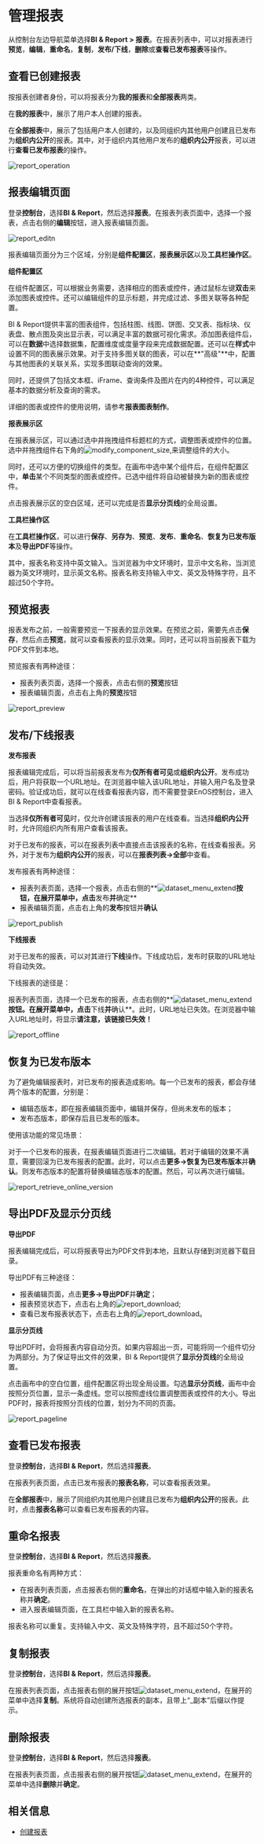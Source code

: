 # 管理报表

从控制台左边导航菜单选择**BI & Report > 报表**。在报表列表中，可以对报表进行**预览**，**编辑**，**重命名**，**复制**，**发布/下线**，**删除**或**查看已发布报表**等操作。

## 查看已创建报表

按报表创建者身份，可以将报表分为**我的报表**和**全部报表**两类。

在**我的报表**中，展示了用户本人创建的报表。

在**全部报表**中，展示了包括用户本人创建的，以及同组织内其他用户创建且已发布为**组织内公开**的报表。其中，对于组织内其他用户发布的**组织内公开**报表，可以进行**查看已发布报表**的操作。

![report_operation](media/report_operation.png)



## 报表编辑页面

登录**控制台**，选择**BI & Report**，然后选择**报表**。在报表列表页面中，选择一个报表，点击右侧的**编辑**按钮，进入报表编辑页面。

![report_editn](media/report_edit.png)

报表编辑页面分为三个区域，分别是**组件配置区**，**报表展示区**以及**工具栏操作区**。

**组件配置区**

在组件配置区，可以根据业务需要，选择相应的图表或控件，通过鼠标左键**双击**来添加图表或控件。还可以编辑组件的显示标题，并完成过滤、多图关联等各种配置。

BI & Report提供丰富的图表组件，包括柱图、线图、饼图、交叉表、指标块、仪表盘、散点图及突出显示表，可以满足丰富的数据可视化需求。添加图表组件后，可以在**数据**中选择数据集，配置维度或度量字段来完成数据配置。还可以在**样式**中设置不同的图表展示效果。对于支持多图关联的图表，可以在**"高级"**中，配置与其他图表的关联关系，实现多图联动查询的效果。

同时，还提供了包括文本框、iFrame、查询条件及图片在内的4种控件，可以满足基本的数据分析及查询的需求。

详细的图表或控件的使用说明，请参考**报表图表制作**。

**报表展示区**

在报表展示区，可以通过选中并拖拽组件标题栏的方式，调整图表或控件的位置。选中并拖拽组件右下角的![modify_component_size](media/modify_component_size.png),来调整组件的大小。

同时，还可以方便的切换组件的类型。在画布中选中某个组件后，在组件配置区中，**单击**某个不同类型的图表或控件。已选中组件将自动被替换为新的图表或控件。

点击报表展示区的空白区域，还可以完成是否**显示分页线**的全局设置。

**工具栏操作区**

在**工具栏操作区**，可以进行**保存**、**另存为**、**预览**、**发布**、**重命名**、**恢复为已发布版本**及**导出PDF**等操作。

其中，报表名称支持中英文输入。当浏览器为中文环境时，显示中文名称，当浏览器为英文环境时，显示英文名称。报表名称支持输入中文、英文及特殊字符，且不超过50个字符。



## 预览报表

报表发布之前，一般需要预览一下报表的显示效果。在预览之前，需要先点击**保存**，然后点击**预览**，就可以查看报表的显示效果。同时，还可以将当前报表下载为PDF文件到本地。

预览报表有两种途径：

- 报表列表页面，选择一个报表，点击右侧的**预览**按钮
- 报表编辑页面，点击右上角的**预览**按钮

![report_preview](media/report_preview.png)



## 发布/下线报表

**发布报表**

报表编辑完成后，可以将当前报表发布为**仅所有者可见**或**组织内公开**。发布成功后，用户将获取一个URL地址。在浏览器中输入该URL地址，并输入用户名及登录密码。验证成功后，就可以在线查看报表内容，而不需要登录EnOS控制台，进入BI & Report中查看报表。

当选择**仅所有者可见**时，仅允许创建该报表的用户在线查看。当选择**组织内公开**时，允许同组织内所有用户查看该报表。

对于已发布的报表，可以在报表列表中直接点击该报表的名称，在线查看报表。另外，对于发布为**组织内公开**的报表，可以在**报表列表->全部**中查看。

发布报表有两种途径：

- 报表列表页面，选择一个报表，点击右侧的**![dataset_menu_extend](media/dataset_menu_extend.png)**按钮，在展开菜单中，点击**发布**并**确定**
- 报表编辑页面，点击右上角的**发布**按钮并**确认**

![report_publish](media/report_publish.png)

**下线报表**

对于已发布的报表，可以对其进行**下线**操作。下线成功后，发布时获取的URL地址将自动失效。

下线报表的途径是：

报表列表页面，选择一个已发布的报表，点击右侧的**![dataset_menu_extend](media/dataset_menu_extend.png)**按钮。在展开菜单中，点击**下线**并**确认**。此时，URL地址已失效。在浏览器中输入URL地址时，将显示**请注意，该链接已失效！**

![report_offline](media/report_offline.png)

## 恢复为已发布版本

为了避免编辑报表时，对已发布的报表造成影响。每一个已发布的报表，都会存储两个版本的配置，分别是：

- 编辑态版本，即在报表编辑页面中，编辑并保存，但尚未发布的版本；
- 发布态版本，即保存后且已发布的版本。

使用该功能的常见场景：

对于一个已发布的报表，在报表编辑页面进行二次编辑。若对于编辑的效果不满意，需要回滚为已发布报表的配置。此时，可以点击**更多->恢复为已发布版本**并**确认**。则发布态版本的配置将替换编辑态版本的配置。然后，可以再次进行编辑。



![report_retrieve_online_version](media/report_retrieve_online_version.png)





## 导出PDF及显示分页线

**导出PDF**

报表编辑完成后，可以将报表导出为PDF文件到本地，且默认存储到浏览器下载目录。

导出PDF有三种途径：

- 报表编辑页面，点击**更多->导出PDF**并**确定**；
- 报表预览状态下，点击右上角的![report_download](media/report_download.png);
- 查看已发布报表状态下，点击右上角的![report_download](media/report_download.png)。

**显示分页线**

导出PDF时，会将报表内容自动分页。如果内容超出一页，可能将同一个组件切分为两部分。为了保证导出文件的效果，BI & Report提供了**显示分页线**的全局设置。

点击画布中的空白位置，组件配置区将出现全局设置。勾选**显示分页线**，画布中会按照分页位置，显示一条虚线。您可以按照虚线位置调整图表或控件的大小。导出PDF时，报表将按照分页线的位置，划分为不同的页面。

![report_pageline](media/report_pageline.png)





## 查看已发布报表

登录**控制台**，选择**BI & Report**，然后选择**报表**。

在报表列表页面，点击已发布报表的**报表名称**，可以查看报表效果。

在**全部报表**中，展示了同组织内其他用户创建且已发布为**组织内公开**的报表。此时，点击**报表名称**可以查看已发布报表的内容。



## 重命名报表

登录**控制台**，选择**BI & Report**，然后选择**报表**。

报表重命名有两种方式：

- 在报表列表页面，点击报表右侧的**重命名**，在弹出的对话框中输入新的报表名称并**确定**。
- 进入报表编辑页面，在工具栏中输入新的报表名称。

报表名称可以重复。支持输入中文、英文及特殊字符，且不超过50个字符。



## 复制报表

登录**控制台**，选择**BI & Report**，然后选择**报表**。

在报表列表页面，点击报表右侧的展开按钮![dataset_menu_extend](media/dataset_menu_extend.png)，在展开的菜单中选择**复制**。系统将自动创建所选报表的副本，且带上“_副本”后缀以作提示。



## 删除报表

登录**控制台**，选择**BI & Report**，然后选择**报表**。

在报表列表页面，点击报表右侧的展开按钮![dataset_menu_extend](media/dataset_menu_extend.png)，在展开的菜单中选择**删除**并**确定**。

## 相关信息

- [创建报表](creating_report)
